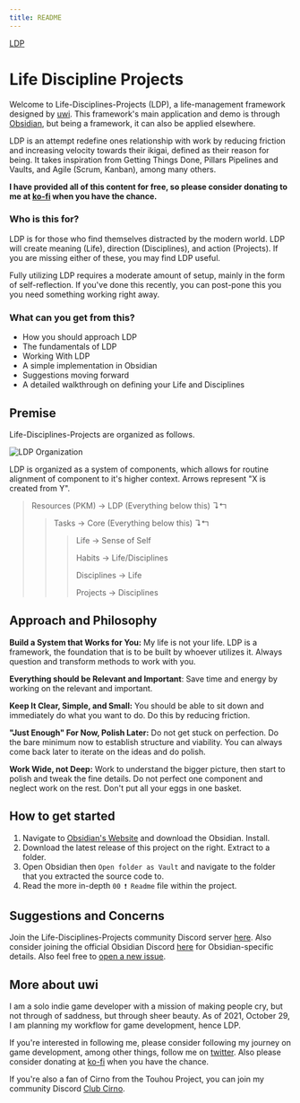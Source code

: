 ```yaml
---
title: README
---
```

[LDP](None)
# Life Discipline Projects
Welcome to Life-Disciplines-Projects (LDP), a life-management framework designed by [uwi](https://twitter.com/uwidev). This framework's main application and demo is through [Obsidian](https://obsidian.md/), but being a framework, it can also be applied elsewhere. 

LDP is an attempt redefine ones relationship with work by reducing friction and increasing velocity towards their ikigai, defined as their reason for being. It takes inspiration from Getting Things Done, Pillars Pipelines and Vaults, and Agile (Scrum, Kanban), among many others.

**I have provided all of this content for free, so please consider donating to me at [ko-fi](https://ko-fi.com/uwidev) when you have the chance.**

### Who is this for?
LDP is for those who find themselves distracted by the modern world. LDP will create meaning (Life), direction (Disciplines), and action (Projects). If you are missing either of these, you may find LDP useful.

Fully utilizing LDP requires a moderate amount of setup, mainly in the form of self-reflection. If you've done this recently, you can post-pone this you you need something working right away.

### What can you get from this?
- How you should approach LDP
- The fundamentals of LDP
- Working With LDP
- A simple implementation in Obsidian
- Suggestions moving forward
- A detailed walkthrough on defining your Life and Disciplines

## Premise
Life-Disciplines-Projects are organized as follows.

![LDP Organization](https://github.com/uwidev/life-disciplines-projects/blob/main/600%20Resources/Habits%2C%20Life%2C%20Disciplines%2C%20Projects.drawio.png)

LDP is organized as a system of components, which allows for routine alignment of component to it's higher context. Arrows represent "X is created from  Y".

> Resources (PKM) → LDP (Everything below this) ↴↰
>> Tasks → Core (Everything below this) ↴↰
>>> Life → Sense of Self
>>> 
>>> Habits → Life/Disciplines
>>> 
>>> Disciplines → Life
>>> 
>>> Projects → Disciplines

## Approach and Philosophy
**Build a System that Works for You:** My life is not your life. LDP is a framework, the foundation that is to be built by whoever utilizes it. Always question and transform methods to work with you.

**Everything should be Relevant and Important**: Save time and energy by working on the relevant and important. 

**Keep It Clear, Simple, and Small:** You should be able to sit down and immediately do what you want to do. Do this by reducing friction.

**"Just Enough" For Now, Polish Later:** Do not get stuck on perfection. Do the bare minimum now to establish structure and viability. You can always come back later to iterate on the ideas and do polish.

**Work Wide, not Deep:** Work to understand the bigger picture, then start to polish and tweak the fine details. Do not perfect one component and neglect work on the rest. Don't put all your eggs in one basket.

## How to get started
1. Navigate to [Obsidian's Website](https://obsidian.md/) and download the Obsidian. Install.
2. Download the latest release of this project on the right. Extract to a folder.
3. Open Obsidian then `Open folder as Vault` and navigate to the folder that you extracted the source code to.
4. Read the more in-depth `00 ❗ Readme` file within the project.

## Suggestions and Concerns
Join the Life-Disciplines-Projects community Discord server [here](https://discord.gg/xSaj5Cc5GZ). Also consider joining the official Obsidian Discord [here](https://discord.com/invite/veuWUTm) for Obsidian-specific details. Also feel free to [open a new issue](https://github.com/uwidev/life-disciplines-projects/issues/new).

## More about uwi
I am a solo indie game developer with a mission of making people cry, but not through of saddness, but through sheer beauty. As of 2021, October 29, I am planning my workflow for game development, hence LDP.

If you're interested in following me, please consider following my journey on game development, among other things, follow me on [twitter](https://twitter.com/uwidev). Also please consider donating at [ko-fi](https://ko-fi.com/uwidev) when you have the chance.

If you're also a fan of Cirno from the Touhou Project, you can join my community Discord [Club Cirno](https://discord.com/invite/clubcirno).

